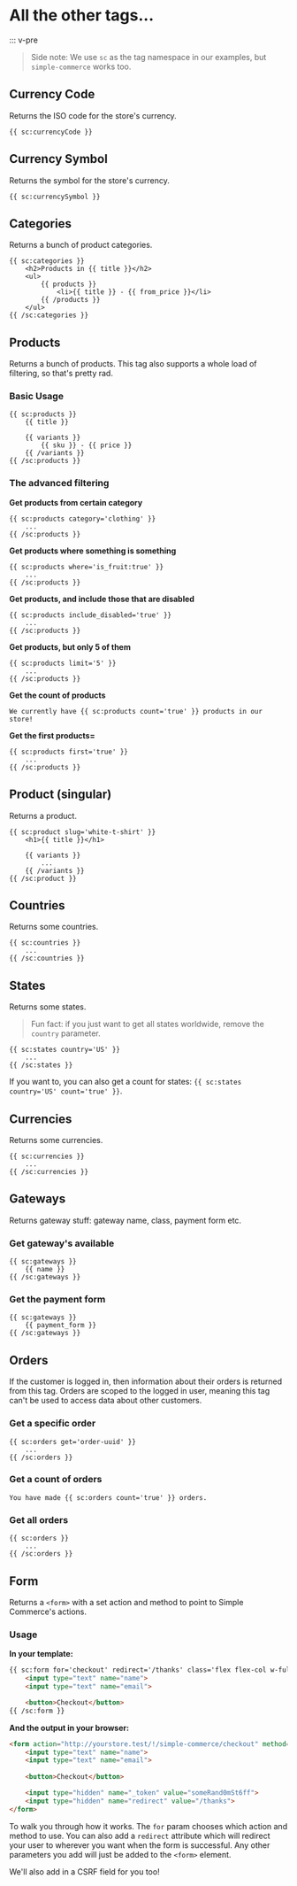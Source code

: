 # All the other tags...

::: v-pre

> Side note: We use `sc` as the tag namespace in our examples, but `simple-commerce` works too.

## Currency Code
Returns the ISO code for the store's currency.

```
{{ sc:currencyCode }}
```

## Currency Symbol
Returns the symbol for the store's currency.

```
{{ sc:currencySymbol }}
```

## Categories
Returns a bunch of product categories.

```
{{ sc:categories }}
    <h2>Products in {{ title }}</h2>
    <ul>
        {{ products }}
            <li>{{ title }} - {{ from_price }}</li>
        {{ /products }}
    </ul>
{{ /sc:categories }}
```

## Products
Returns a bunch of products. This tag also supports a whole load of filtering, so that's pretty rad.

### Basic Usage

```
{{ sc:products }}
    {{ title }}

    {{ variants }}
        {{ sku }} - {{ price }}
    {{ /variants }}
{{ /sc:products }}
```

### The advanced filtering

**Get products from certain category**

```
{{ sc:products category='clothing' }}
    ...
{{ /sc:products }}
```

**Get products where something is something**
```
{{ sc:products where='is_fruit:true' }}
    ...
{{ /sc:products }}
```

**Get products, and include those that are disabled**

```
{{ sc:products include_disabled='true' }}
    ...
{{ /sc:products }}
```

**Get products, but only 5 of them**

```
{{ sc:products limit='5' }}
    ...
{{ /sc:products }}
```

**Get the count of products**

```
We currently have {{ sc:products count='true' }} products in our store!
```

**Get the first products=**

```
{{ sc:products first='true' }}
    ...
{{ /sc:products }}
```

## Product (singular)
Returns a product.

```
{{ sc:product slug='white-t-shirt' }}
    <h1>{{ title }}</h1>

    {{ variants }}
        ...
    {{ /variants }}
{{ /sc:product }}
```

## Countries
Returns some countries.

```
{{ sc:countries }}
    ...
{{ /sc:countries }}
```

## States
Returns some states.

> Fun fact: if you just want to get all states worldwide, remove the `country` parameter.

```
{{ sc:states country='US' }}
    ...
{{ /sc:states }}
```

If you want to, you can also get a count for states: `{{ sc:states country='US' count='true' }}`.

## Currencies
Returns some currencies.

```
{{ sc:currencies }}
    ...
{{ /sc:currencies }}
```

## Gateways
Returns gateway stuff: gateway name, class, payment form etc.

### Get gateway's available

```
{{ sc:gateways }}
    {{ name }}
{{ /sc:gateways }}
```

### Get the payment form

```
{{ sc:gateways }}
    {{ payment_form }}
{{ /sc:gateways }}
```

## Orders

If the customer is logged in, then information about their orders is returned from this tag. Orders are scoped to the logged in user, meaning this tag can't be used to access data about other customers.

### Get a specific order

```
{{ sc:orders get='order-uuid' }}
    ...
{{ /sc:orders }}
```

### Get a count of orders

```
You have made {{ sc:orders count='true' }} orders.
```

### Get all orders

```
{{ sc:orders }}
    ...
{{ /sc:orders }}
```

## Form

Returns a `<form>` with a set action and method to point to Simple Commerce's actions.

### Usage

**In your template:**

```html
{{ sc:form for='checkout' redirect='/thanks' class='flex flex-col w-full' }}
    <input type="text" name="name">
    <input type="text" name="email">

    <button>Checkout</button>
{{ /sc:form }}
```

**And the output in your browser:**

```html
<form action="http://yourstore.test/!/simple-commerce/checkout" method="POST" class="flex flex-col w-full">
    <input type="text" name="name">
    <input type="text" name="email">
    
    <button>Checkout</button>

    <input type="hidden" name="_token" value="someRand0mSt6ff">
    <input type="hidden" name="redirect" value="/thanks">
</form>
```

To walk you through how it works. The `for` param chooses which action and method to use. You can also add a `redirect` attribute which will redirect your user to wherever you want when the form is successful. Any other parameters you add will just be added to the `<form>` element.

We'll also add in a CSRF field for you too!